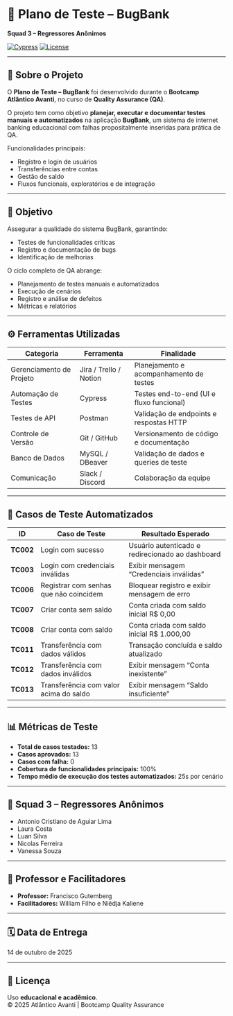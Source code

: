 # 🧩 Plano de Teste – BugBank
**Squad 3 – Regressores Anônimos**

[![Cypress](https://img.shields.io/badge/Cypress-10.0.0-brightgreen)](https://www.cypress.io/)
[![License](https://img.shields.io/badge/License-Educational-blue)](LICENSE)

---

## 📘 Sobre o Projeto
O **Plano de Teste – BugBank** foi desenvolvido durante o **Bootcamp Atlântico Avanti**, no curso de **Quality Assurance (QA)**.  

O projeto tem como objetivo **planejar, executar e documentar testes manuais e automatizados** na aplicação **BugBank**, um sistema de internet banking educacional com falhas propositalmente inseridas para prática de QA.

Funcionalidades principais:
- Registro e login de usuários
- Transferências entre contas
- Gestão de saldo
- Fluxos funcionais, exploratórios e de integração

---

## 🎯 Objetivo
Assegurar a qualidade do sistema BugBank, garantindo:
- Testes de funcionalidades críticas
- Registro e documentação de bugs
- Identificação de melhorias

O ciclo completo de QA abrange:
- Planejamento de testes manuais e automatizados
- Execução de cenários
- Registro e análise de defeitos
- Métricas e relatórios

---

## ⚙️ Ferramentas Utilizadas
| Categoria | Ferramenta | Finalidade |
|------------|-------------|------------|
| Gerenciamento de Projeto | Jira / Trello / Notion | Planejamento e acompanhamento de testes |
| Automação de Testes | Cypress | Testes end-to-end (UI e fluxo funcional) |
| Testes de API | Postman | Validação de endpoints e respostas HTTP |
| Controle de Versão | Git / GitHub | Versionamento de código e documentação |
| Banco de Dados | MySQL / DBeaver | Validação de dados e queries de teste |
| Comunicação | Slack / Discord | Colaboração da equipe |

---

## 🧪 Casos de Teste Automatizados
| ID | Caso de Teste | Resultado Esperado |
|----|----------------|--------------------|
| **TC002** | Login com sucesso | Usuário autenticado e redirecionado ao dashboard |
| **TC003** | Login com credenciais inválidas | Exibir mensagem “Credenciais inválidas” |
| **TC006** | Registrar com senhas que não coincidem | Bloquear registro e exibir mensagem de erro |
| **TC007** | Criar conta sem saldo | Conta criada com saldo inicial R$ 0,00 |
| **TC008** | Criar conta com saldo | Conta criada com saldo inicial R$ 1.000,00 |
| **TC011** | Transferência com dados válidos | Transação concluída e saldo atualizado |
| **TC012** | Transferência com dados inválidos | Exibir mensagem “Conta inexistente” |
| **TC013** | Transferência com valor acima do saldo | Exibir mensagem “Saldo insuficiente” |

---

## 📊 Métricas de Teste
- **Total de casos testados:** 13  
- **Casos aprovados:** 13  
- **Casos com falha:** 0  
- **Cobertura de funcionalidades principais:** 100%  
- **Tempo médio de execução dos testes automatizados:** 25s por cenário

---

## 👥 Squad 3 – Regressores Anônimos
- Antonio Cristiano de Aguiar Lima  
- Laura Costa  
- Luan Silva  
- Nicolas Ferreira  
- Vanessa Souza

---

## 🧾 Professor e Facilitadores
- **Professor:** Francisco Gutemberg  
- **Facilitadores:** William Filho e Niêdja Kaliene

---

## 🗓️ Data de Entrega
14 de outubro de 2025

---

## 📎 Licença
Uso **educacional e acadêmico**.  
© 2025 Atlântico Avanti | Bootcamp Quality Assurance
